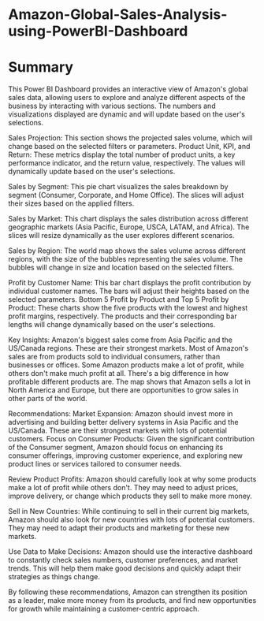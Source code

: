 # Amazon-Global-Sales-Analysis-using-PowerBI-Dashboard

# Summary
This Power BI Dashboard provides an interactive view of Amazon's global sales data, allowing users to explore and analyze different aspects of the business by interacting with various sections. The numbers and visualizations displayed are dynamic and will update based on the user's selections.

Sales Projection: This section shows the projected sales volume, which will change based on the selected filters or parameters. Product Unit, KPI, and Return: These metrics display the total number of product units, a key performance indicator, and the return value, respectively. The values will dynamically update based on the user's selections.

Sales by Segment: This pie chart visualizes the sales breakdown by segment (Consumer, Corporate, and Home Office). The slices will adjust their sizes based on the applied filters.

Sales by Market: This chart displays the sales distribution across different geographic markets (Asia Pacific, Europe, USCA, LATAM, and Africa). The slices will resize dynamically as the user explores different scenarios.

Sales by Region: The world map shows the sales volume across different regions, with the size of the bubbles representing the sales volume. The bubbles will change in size and location based on the selected filters.

Profit by Customer Name: This bar chart displays the profit contribution by individual customer names. The bars will adjust their heights based on the selected parameters. Bottom 5 Profit by Product and Top 5 Profit by Product: These charts show the five products with the lowest and highest profit margins, respectively. The products and their corresponding bar lengths will change dynamically based on the user's selections.

Key Insights:
Amazon's biggest sales come from Asia Pacific and the US/Canada regions. These are their strongest markets. Most of Amazon's sales are from products sold to individual consumers, rather than businesses or offices. Some Amazon products make a lot of profit, while others don't make much profit at all. There's a big difference in how profitable different products are. The map shows that Amazon sells a lot in North America and Europe, but there are opportunities to grow sales in other parts of the world.

Recommendations:
Market Expansion: Amazon should invest more in advertising and building better delivery systems in Asia Pacific and the US/Canada. These are their strongest markets with lots of potential customers. Focus on Consumer Products: Given the significant contribution of the Consumer segment, Amazon should focus on enhancing its consumer offerings, improving customer experience, and exploring new product lines or services tailored to consumer needs.

Review Product Profits: Amazon should carefully look at why some products make a lot of profit while others don't. They may need to adjust prices, improve delivery, or change which products they sell to make more money.

Sell in New Countries: While continuing to sell in their current big markets, Amazon should also look for new countries with lots of potential customers. They may need to adapt their products and marketing for these new markets.

Use Data to Make Decisions: Amazon should use the interactive dashboard to constantly check sales numbers, customer preferences, and market trends. This will help them make good decisions and quickly adapt their strategies as things change.

By following these recommendations, Amazon can strengthen its position as a leader, make more money from its products, and find new opportunities for growth while maintaining a customer-centric approach.
